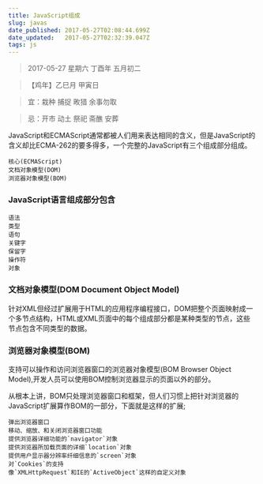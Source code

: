 ```yaml
---
title: JavaScript组成
slug: javas
date_published: 2017-05-27T02:08:44.699Z
date_updated:   2017-05-27T02:32:39.047Z
tags: js
---
```


> 2017-05-27 星期六 丁酉年 五月初二

> 【鸡年】乙巳月 甲寅日

> 宜：栽种 捕捉 畋猎 余事勿取

> 忌：开市 动土 祭祀 斋醮 安葬

JavaScript和ECMAScript通常都被人们用来表达相同的含义，但是JavaScript的含义却比ECMA-262的要多得多，一个完整的JavaScript有三个组成部分组成。

    核心(ECMAScript)
    文档对象模型(DOM)
    浏览器对象模型(BOM)

### JavaScript语言组成部分包含

    语法
    类型
    语句
    关键字
    保留字
    操作符
    对象

### 文档对象模型(DOM Document Object Model)

针对XML但经过扩展用于HTML的应用程序编程接口，DOM把整个页面映射成一个多节点结构，HTML或XML页面中的每个组成部分都是某种类型的节点，这些节点包含不同类型的数据。

### 浏览器对象模型(BOM)

支持可以操作和访问浏览器窗口的浏览器对象模型(BOM  Browser Object Model),开发人员可以使用BOM控制浏览器显示的页面以外的部分。

从根本上讲，BOM只处理浏览器窗口和框架，但人们习惯上把针对浏览器的JavaScript扩展算作BOM的一部分，下面就是这样的扩展;

    弹出浏览器窗口
    移动、缩放、和关闭浏览器窗口功能
    提供浏览器详细功能的`navigator`对象
    提供浏览器所加载页面的详细`location`对象
    提供用户显示器分辨率纤细信息的`screen`对象
    对`Cookies`的支持
    像`XMLHttpRequest`和IE的`ActiveObject`这样的自定义对象

